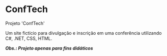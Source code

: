 # ConfTech
Projeto 'ConfTech'


Um site fictício para divulgação e inscrição em uma conferência utilizando C#, .NET, CSS, HTML.

___Obs.: Projeto apenas para fins didáticos___
